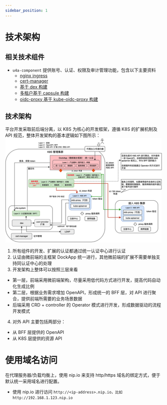 ```yaml
---
sidebar_position: 1
---
```

# 技术架构

## 相关技术组件

- `u4a-component` 提供账号、认证、权限及审计管理功能，包含以下主要资料
  - [nginx ingress](https://docs.nginx.com/nginx-ingress-controller/)
  - [cert-manager](https://cert-manager.io/)
  - [基于 dex 构建](https://github.com/dexidp/dex)
  - [多租户基于 capsule 构建](https://github.com/clastix/capsule)
  - [oidc-proxy 基于 kube-oidc-proxy 构建](https://github.com/jetstack/kube-oidc-proxy)

## 技术架构

平台开发采取前后端分离，以 K8S 为核心的开发框架，遵循 K8S 的扩展机制及 API 规范，整体开发架构的基本逻辑如下图所示：
![图 2](images/6b8d0cb645caee89c8df55940f5c5b3379940f8714667f8fb2dc780f3442b8f0.png)  

1. 所有组件的开发、扩展的认证都通过统一认证中心进行认证
2. 认证由微前端的主框架 DockApp 统一进行，其他微前端的扩展不需要单独支持同认证中心的处理
3. 开发架构上整体可以按照三层来看

- 第一层，前端采用微前端架构，尽量采用低代码方式进行开发，提高代码自动化生成比例
- 第二层，根据业务需求增加 OpenAPI，形成统一的 BFF 层，对 API 进行聚合，提供前端所需要的业务场景数据
- 后端采用 CRD + controller 的 Operator 模式进行开发，形成数据驱动的流程开发模式

4. 对外 API 主要包括两部分：

- 从 BFF 层提供的 OpenAPI
- 从 K8S 层提供的资源 API

# 使用域名访问

在代理服务器/负载均衡上，使用 nip.io 来支持 http/https 域名的绑定方式，便于默认统一采用域名进行配置。

- 使用 nip.io 进行访问 ```http://<ip-address>.nip.io，比如 http://192.168.1.123.nip.io```
